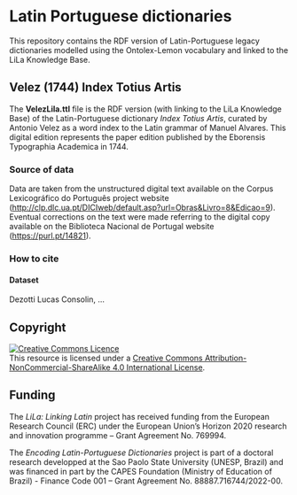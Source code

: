 # Latin Portuguese dictionaries
This repository contains the RDF version of Latin-Portuguese legacy dictionaries modelled using the Ontolex-Lemon vocabulary and linked to the LiLa Knowledge Base.

## Velez (1744) Index Totius Artis
The **VelezLila.ttl** file is the RDF version (with linking to the LiLa Knowledge Base) of the Latin-Portuguese dictionary *Index Totius Artis*, curated by Antonio Velez as a word index to the Latin grammar of Manuel Alvares. This digital edition represents the paper edition published by the Eborensis Typographia Academica in 1744.

### Source of data
Data are taken from the unstructured digital text available on the Corpus Lexicográfico do Português project website (http://clp.dlc.ua.pt/DICIweb/default.asp?url=Obras&Livro=8&Edicao=9). Eventual corrections on the text were made referring to the digital copy available on the Biblioteca Nacional de Portugal website (https://purl.pt/14821).

### How to cite
#### Dataset
Dezotti Lucas Consolin, ... 


## Copyright
<a rel="license" href="http://creativecommons.org/licenses/by-nc-sa/4.0/"><img alt="Creative Commons Licence" style="border-width:0" src="https://i.creativecommons.org/l/by-nc-sa/4.0/88x31.png" /></a><br />This resource is licensed under a <a rel="license" href="http://creativecommons.org/licenses/by-nc-sa/4.0/">Creative Commons Attribution-NonCommercial-ShareAlike 4.0 International License</a>.

## Funding
The *LiLa: Linking Latin* project has received funding from the European Research Council (ERC) under the European Union’s Horizon 2020 research and innovation programme – Grant Agreement No. 769994.

The *Encoding Latin-Portuguese Dictionaries* project is part of a doctoral research developped at the Sao Paolo State University (UNESP, Brazil) and was financed in part by the CAPES Foundation (Ministry of Education of Brazil) - Finance Code 001 – Grant Agreement No. 88887.716744/2022-00.
